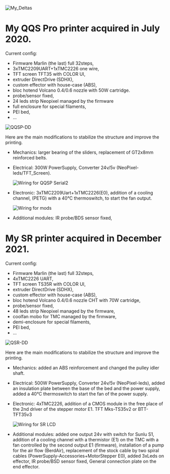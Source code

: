 
![My_Deltas](./gallery/My_Deltas.png)

# My QQS Pro printer acquired in July 2020.

Current config: 
- Firmware Marlin (the last) full 32steps,
- 3xTMC2209UART+1xTMC2226 one wire,
- TFT screen TFT35 with COLOR UI, 
- extruder DirectDrive (SDHX), 
- custom effector with house-case (ABS), 
- bloc hotend Volcano 0.4/0.6 nozzle with 50W cartridge.
- probe/sensor fixed,
- 24 leds strip Neopixel managed by the firmware
- full enclosure for special filaments,
- PEI bed,
- ...

![QQSP-DD](./gallery/QQSP-DD.png)

Here are the main modifications to stabilize the structure and improve the printing.

- Mechanics:
    larger bearing of the sliders,
    replacement of GT2x8mm reinforced belts.
 
- Electrical:
    300W PowerSupply,
    Converter 24v/5v (NeoPixel-leds/TFT_Screen).
    
    ![Wiring for QQSP Serial2](./images/Serial_TFT35v3.png)   

- Electronic:
    3xTMC2209Uart+1xTMC2226(E0),
    addition of a cooling channel, (PETG) with a 40°C thermoswitch, to start the fan output.

    ![Wiring for mods](./images/QQSP-Mods.png)

- Additional modules:
    IR probe/BDS sensor fixed,

# My SR printer acquired in December 2021.

Current config: 
- Firmware Marlin (the last) full 32steps,
- 4xTMC2226 UART, 
- TFT screen TS35R with COLOR UI,
- extruder DirectDrive (SDHX),
- custom effector with house-case (ABS),
- bloc hotend Volcano 0.4/0.6 nozzle CHT with 70W cartridge,
- probe/sensor fixed,
- 48 leds strip Neopixel managed by the firmware,
- coolfan mobo for TMC managed by the firmware,
- demi-enclosure for special filaments,
- PEI bed,
- ...

![QSR-DD](./gallery/QSR-DD.png)

Here are the main modifications to stabilize the structure and improve the printing.

 - Mechanics:
    added an ABS reinforcement and changed the pulley idler shaft.

 - Electrical:
    500W PowerSupply,
    Converter 24v/5v (NeoPixel-leds),
    added an insulation plate between the base of the bed and the power supply,
    added a 40°C thermoswitch to start the fan of the power supply.

 - Electronic:
    4xTMC2226,
    addition of a CMOS module in the free place of the 2nd driver of the stepper motor E1.
    TFT Mks-TS35v2 or BTT-TFT35v3

    ![Wiring for SR LCD](./images/SR-Mod-EXP.png)

 - Additional modules:
    added one output 24v with switch for Sunlu S1,
    addition of a cooling channel with a thermistor (E1) on the TMC with a fan controlled by the second output E1 (firmware),
    installation of a pump for the air flow (BerdAir),
    replacement of the stock cable by two spiral cables (PowerSupply-Accessories+MotorStepper E0),
    added 3xLeds on effector,
    IR probe/BSD sensor fixed,
    General connection plate on the end effector.
